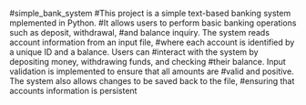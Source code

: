 #simple_bank_system
#This project is a simple text-based banking system mplemented in Python. 
#It allows users to perform basic banking operations such as deposit, withdrawal, 
#and balance inquiry. The system reads account information from an input file, 
#where each account is identified by a unique ID and a balance. Users can 
#interact with the system by depositing money, withdrawing funds, and checking 
#their balance. Input validation is implemented to ensure that all amounts are 
#valid and positive. The system also allows changes to be saved back to the file, 
#ensuring that accounts information is persistent
